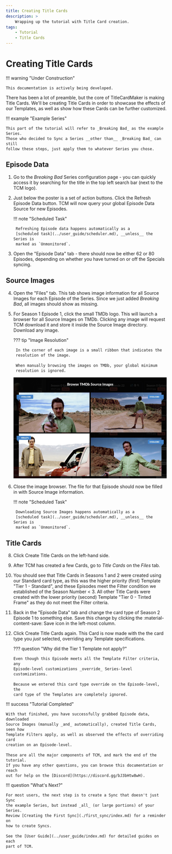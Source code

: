 ```yaml
---
title: Creating Title Cards
description: >
    Wrapping up the tutorial with Title Card creation.
tags:
    - Tutorial
    - Title Cards
---
```


# Creating Title Cards

!!! warning "Under Construction"

    This documentation is actively being developed.

There has been a lot of preamble, but the core of TitleCardMaker is making
Title Cards. We'll be creating Title Cards in order to showcase the effects of
our Templates, as well as show how these Cards can be further customized.

!!! example "Example Series"

    This part of the tutorial will refer to _Breaking Bad_ as the example Series. 
    Those who decided to Sync a Series __other than__ _Breaking Bad_ can still
    follow these steps, just apply them to whatever Series you chose.

## Episode Data

1. Go to the _Breaking Bad_ Series configuration page - you can quickly access
it by searching for the title in the top left search bar (next to the TCM logo).

2. Just below the poster is a set of action buttons. Click the
<span class="example md-button">Refresh Episode Data</span> button. TCM will now
query your global Episode Data Source for new Episodes.

    !!! note "Scheduled Task"

        Refreshing Episode data happens automatically as a
        [scheduled task](../user_guide/scheduler.md), __unless__ the Series is
        marked as `Unmonitored`.

3. Open the "Episode Data" tab - there should now be either 62 or 80 Episodes,
depending on whether you have turned on or off the Specials syncing.

## Source Images

4. Open the "Files" tab. This tab shows image information for all Source Images
for each Episode of the Series. Since we just added _Breaking Bad_, all images
should show as missing.

5. For Season 1 Episode 1, click the small TMDb logo. This will launch a browser
for all Source Images on TMDb. Clicking any image will request TCM download it
and store it inside the Source Image directory. Download any image.

    ??? tip "Image Resolution"
    
        In the corner of each image is a small ribbon that indicates the
        resolution of the image.
        
        When manually browsing the images on TMDb, your global minimum
        resolution is ignored.

    ![](../assets/tmdb_browse_images.jpg)

6. Close the image browser. The file for that Episode should now be filled in
with Source Image information.

    !!! note "Scheduled Task"

        Downloading Source Images happens automatically as a
        [scheduled task](../user_guide/scheduler.md), __unless__ the Series is
        marked as `Unmonitored`.

## Title Cards

8. Click <span class="example md-button">Create Title Cards</span> on the
left-hand side.

9. After TCM has created a few Cards, go to _Title Cards_ on the _Files_ tab.

10. You should see that Title Cards in Seasons 1 and 2 were created using our
Standard card type, as this was the higher priority (first) Template "Tier 1 -
Standard", and these Episodes meet the Filter condition we established of the
Season Number < 3. All other Title Cards were created with the lower priority
(second) Template "Tier 0 - Tinted Frame" as they do not meet the Filter
criteria.

11. Back in the "Episode Data" tab and change the card type of Season 2 Episode
1 to something else. Save this change by clicking the :material-content-save:
Save icon in the left-most column.

12. Click <span class="example md-button">Create Title Cards</span> again. This
Card is now made with the the card type you _just_ selected, overriding any
Template specifications.

    ??? question "Why did the Tier 1 Template not apply?"

        Even though this Episode meets all the Template Filter criteria, any
        Episode-level customizations _override_ Series-level customizations.

        Because we entered this card type override on the Episode-level, the
        card type of the Templates are completely ignored.

!!! success "Tutorial Completed"

    With that finished, you have successfully grabbed Episode data, downloaded
    Source Images (manually _and_ automatically), created Title Cards, seen how
    Template Filters apply, as well as observed the effects of overriding card
    creation on an Episode-level.

    These are all the major components of TCM, and mark the end of the tutorial.
    If you have any other questions, you can browse this documentation or reach
    out for help on the [Discord](https://discord.gg/bJ3bHtw8wH).

!!! question "What's Next?"

    For most users, the next step is to create a Sync that doesn't just Sync
    the example Series, but instead _all_ (or large portions) of your Series.
    Review [Creating the First Sync](./first_sync/index.md) for a reminder on
    how to create Syncs.

    See the [User Guide](../user_guide/index.md) for detailed guides on each
    part of TCM.
